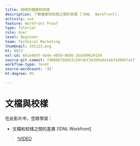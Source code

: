 ```yaml
---
title: 說明的檔案和校樣
description: 了解檔案和校樣之間的差異 [!DNL  Workfront].
activity: use
feature: Workfront Proof
type: Tutorial
role: User
level: Beginner
team: Technical Marketing
thumbnail: 335123.png
kt: 8823
exl-id: 661e4b97-4d4e-4859-9688-3ba509629159
source-git-commit: f4000878d453c58fabf34308a8e3ab31d9667a1f
workflow-type: tm+mt
source-wordcount: '32'
ht-degree: 0%

---
```


# 文檔與校樣

在此影片中，您將學習：

* 文檔和校樣之間的差異 [!DNL Workfront]

>[!VIDEO](https://video.tv.adobe.com/v/335123/?quality=12)
